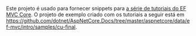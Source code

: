 Este projeto é usado para fornecer snippets para [a série de tutoriais do EF MVC Core](https://docs.microsoft.com/aspnet/core/data/ef-mvc/intro). O projeto de exemplo criado com os tutoriais a seguir está em https://github.com/dotnet/AspNetCore.Docs/tree/master/aspnetcore/data/ef-mvc/intro/samples/cu-final.
